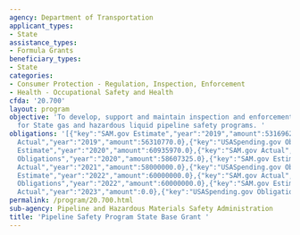 ```yaml
---
agency: Department of Transportation
applicant_types:
- State
assistance_types:
- Formula Grants
beneficiary_types:
- State
categories:
- Consumer Protection - Regulation, Inspection, Enforcement
- Health - Occupational Safety and Health
cfda: '20.700'
layout: program
objective: 'To develop, support and maintain inspection and enforcement activities
  for State gas and hazardous liquid pipeline safety programs. '
obligations: '[{"key":"SAM.gov Estimate","year":"2019","amount":53169623.0},{"key":"SAM.gov
  Actual","year":"2019","amount":56310770.0},{"key":"USASpending.gov Obligations","year":"2019","amount":53062723.49},{"key":"SAM.gov
  Estimate","year":"2020","amount":60935970.0},{"key":"SAM.gov Actual","year":"2020","amount":63674721.0},{"key":"USASpending.gov
  Obligations","year":"2020","amount":58607325.0},{"key":"SAM.gov Estimate","year":"2021","amount":58000001.0},{"key":"SAM.gov
  Actual","year":"2021","amount":58000000.0},{"key":"USASpending.gov Obligations","year":"2021","amount":57977987.0},{"key":"SAM.gov
  Estimate","year":"2022","amount":60000000.0},{"key":"SAM.gov Actual","year":"2022","amount":60000000.0},{"key":"USASpending.gov
  Obligations","year":"2022","amount":60000000.0},{"key":"SAM.gov Estimate","year":"2023","amount":60500000.0},{"key":"SAM.gov
  Actual","year":"2023","amount":0.0},{"key":"USASpending.gov Obligations","year":"2023","amount":4394542.0}]'
permalink: /program/20.700.html
sub-agency: Pipeline and Hazardous Materials Safety Administration
title: 'Pipeline Safety Program State Base Grant '
---
```

